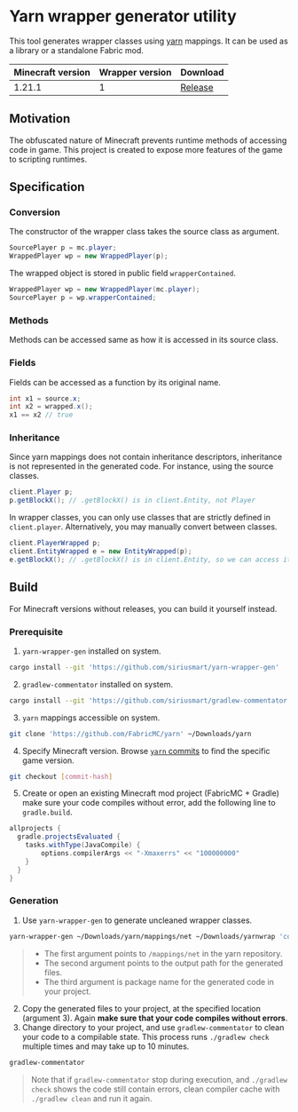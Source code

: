 # Yarn wrapper generator utility

This tool generates wrapper classes using [yarn](https://github.com/FabricMC/yarn) mappings. It can be used as a library or a standalone Fabric mod.

|Minecraft version|Wrapper version|Download|
|---|---|---|
|1.21.1|1|[Release](https://github.com/Siriusmart/yarn-wrapper-gen/releases/tag/1.21.1b1)|

## Motivation

The obfuscated nature of Minecraft prevents runtime methods of accessing code in game. This project is created to expose more features of the game to scripting runtimes.

## Specification

### Conversion
The constructor of the wrapper class takes the source class as argument.
```java
SourcePlayer p = mc.player;
WrappedPlayer wp = new WrappedPlayer(p);
```

The wrapped object is stored in public field `wrapperContained`.
```java
WrappedPlayer wp = new WrappedPlayer(mc.player);
SourcePlayer p = wp.wrapperContained;
```

### Methods
Methods can be accessed same as how it is accessed in its source class.

### Fields
Fields can be accessed as a function by its original name.
```java
int x1 = source.x;
int x2 = wrapped.x();
x1 == x2 // true
```

### Inheritance

Since yarn mappings does not contain inheritance descriptors, inheritance is not represented in the generated code. For instance, using the source classes.
```java
client.Player p;
p.getBlockX(); // .getBlockX() is in client.Entity, not Player
```
In wrapper classes, you can only use classes that are strictly defined in `client.player`. Alternatively, you may manually convert between classes.
```java
client.PlayerWrapped p;
client.EntityWrapped e = new EntityWrapped(p);
e.getBlockX(); // .getBlockX() is in client.Entity, so we can access it from `e`
```

## Build

For Minecraft versions without releases, you can build it yourself instead.

### Prerequisite

1. `yarn-wrapper-gen` installed on system.
```sh
cargo install --git 'https://github.com/siriusmart/yarn-wrapper-gen'
```
2. `gradlew-commentator` installed on system.
```sh
cargo install --git 'https://github.com/siriusmart/gradlew-commentator'
```
3. `yarn` mappings accessible on system.
```sh
git clone 'https://github.com/FabricMC/yarn' ~/Downloads/yarn
```
4. Specify Minecraft version. Browse [`yarn` commits](https://github.com/FabricMC/yarn/commits) to find the specific game version.
```sh
git checkout [commit-hash]
```
5. Create or open an existing Minecraft mod project (FabricMC + Gradle) make sure your code compiles without error, add the following line to `gradle.build`.
```groovy
allprojects {
  gradle.projectsEvaluated {
    tasks.withType(JavaCompile) {
        options.compilerArgs << "-Xmaxerrs" << "100000000"
    }
  }
}
```

### Generation

1. Use `yarn-wrapper-gen` to generate uncleaned wrapper classes.
```sh
yarn-wrapper-gen ~/Downloads/yarn/mappings/net ~/Downloads/yarnwrap 'com.example.package.yarnwrap'
```
> - The first argument points to `/mappings/net` in the yarn repository.
> - The second argument points to the output path for the generated files.
> - The third argument is package name for the generated code in your project.
2. Copy the generated files to your project, at the specified location (argument 3). Again **make sure that your code compiles without errors**.
3. Change directory to your project, and use `gradlew-commentator` to clean your code to a compilable state. This process runs `./gradlew check` multiple times and may take up to 10 minutes.
```sh
gradlew-commentator
```
> Note that if `gradlew-commentator` stop during execution, and `./gradlew check` shows the code still contain errors, clean compiler cache with `./gradlew clean` and run it again.
